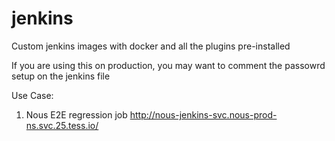 # jenkins
Custom jenkins images with docker and all the plugins pre-installed

If you are using this on production, you may want to comment the passowrd setup on the jenkins file 

Use Case: 
1. Nous E2E regression job
http://nous-jenkins-svc.nous-prod-ns.svc.25.tess.io/

